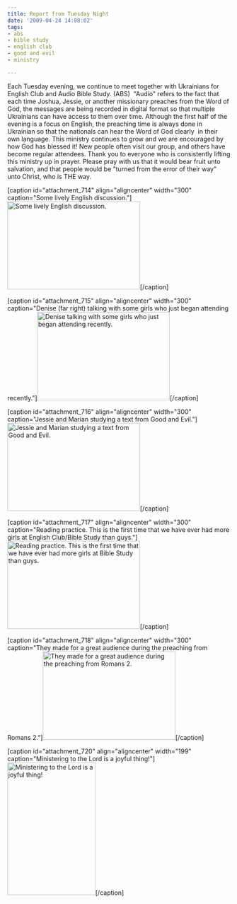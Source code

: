 ```yaml
---
title: Report from Tuesday Night
date: '2009-04-24 14:08:02'
tags:
- abs
- bible study
- english club
- good and evil
- ministry

---
```


Each Tuesday evening, we continue to meet together with Ukrainians for English Club and Audio Bible Study. (ABS)  "Audio" refers to the fact that each time Joshua, Jessie, or another missionary preaches from the Word of God, the messages are being recorded in digital format so that multiple Ukrainians can have access to them over time. Although the first half of the evening is a focus on English, the preaching time is always done in Ukrainian so that the nationals can hear the Word of God clearly  in their own language. This ministry continues to grow and we are encouraged by how God has blessed it! New people often visit our group, and others have become regular attendees. Thank you to everyone who is consistently lifting this ministry up in prayer. Please pray with us that it would bear fruit unto salvation, and that people would be "turned from the error of their way" unto Christ, who is THE way.

[caption id="attachment_714" align="aligncenter" width="300" caption="Some lively English discussion."]<a href="https://s3.amazonaws.com/content.ofreport.com/2009/04/dsc_5849.jpg"><img class="size-medium wp-image-714" title="dsc_5849" src="https://s3.amazonaws.com/content.ofreport.com/2009/04/dsc_5849-300x199.jpg" alt="Some lively English discussion." width="300" height="199" /></a>[/caption]

[caption id="attachment_715" align="aligncenter" width="300" caption="Denise (far right) talking with some girls who just began attending recently."]<a href="https://s3.amazonaws.com/content.ofreport.com/2009/04/dsc_5851.jpg"><img class="size-medium wp-image-715" title="dsc_5851" src="https://s3.amazonaws.com/content.ofreport.com/2009/04/dsc_5851-300x200.jpg" alt="Denise talking with some girls who just began attending recently." width="300" height="200" /></a>[/caption]

[caption id="attachment_716" align="aligncenter" width="300" caption="Jessie and Marian studying a text from Good and Evil."]<a href="https://s3.amazonaws.com/content.ofreport.com/2009/04/dsc_5852.jpg"><img class="size-medium wp-image-716" title="dsc_5852" src="https://s3.amazonaws.com/content.ofreport.com/2009/04/dsc_5852-300x199.jpg" alt="Jessie and Marian studying a text from Good and Evil." width="300" height="199" /></a>[/caption]

[caption id="attachment_717" align="aligncenter" width="300" caption="Reading practice. This is the first time that we have ever had more girls at English Club/Bible Study than guys."]<a href="https://s3.amazonaws.com/content.ofreport.com/2009/04/dsc_5853.jpg"><img class="size-medium wp-image-717" title="dsc_5853" src="https://s3.amazonaws.com/content.ofreport.com/2009/04/dsc_5853-300x199.jpg" alt="Reading practice. This is the first time that we have ever had more girls at Bible Study than guys." width="300" height="199" /></a>[/caption]

[caption id="attachment_718" align="aligncenter" width="300" caption="They made for a great audience during the preaching from Romans 2."]<a href="https://s3.amazonaws.com/content.ofreport.com/2009/04/dsc_5857.jpg"><img class="size-medium wp-image-718" title="dsc_5857" src="https://s3.amazonaws.com/content.ofreport.com/2009/04/dsc_5857-300x200.jpg" alt="They made for a great audience during the preaching from Romans 2." width="300" height="200" /></a>[/caption]

[caption id="attachment_720" align="aligncenter" width="199" caption="Ministering to the Lord is a joyful thing!"]<a href="https://s3.amazonaws.com/content.ofreport.com/2009/04/dsc_5859.jpg"><img class="size-medium wp-image-720" title="dsc_5859" src="https://s3.amazonaws.com/content.ofreport.com/2009/04/dsc_5859-199x300.jpg" alt="Ministering to the Lord is a joyful thing!" width="199" height="300" /></a>[/caption]
